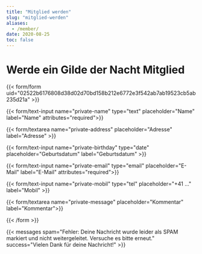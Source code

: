 ```yaml
---
title: "Mitglied werden"
slug: "mitglied-werden"
aliases:
  - /member/
date: 2020-08-25
toc: false
---
```


# Werde ein Gilde der Nacht Mitglied

{{< form/form uid="02522b6176808d38d02d70bd158b212e6772e3f542ab7ab19523cb5ab235d21a" >}}

{{< form/text-input name="private-name" type="text" placeholder="Name" label="Name" attributes="required">}}

{{< form/textarea name="private-address" placeholder="Adresse" label="Adresse" >}}

{{< form/text-input name="private-birthday" type="date" placeholder="Geburtsdatum" label="Geburtsdatum" >}}

{{< form/text-input name="private-email" type="email" placeholder="E-Mail" label="E-Mail" attributes="required">}}

{{< form/text-input name="private-mobil" type="tel" placeholder="+41 ..." label="Mobil" >}}

{{< form/textarea name="private-message" placeholder="Kommentar" label="Kommentar">}}

{{< /form >}}

{{< messages spam="Fehler: Deine Nachricht wurde leider als SPAM markiert und nicht weitergeleitet. Versuche es bitte erneut." success="Vielen Dank für deine Nachricht!" >}}
